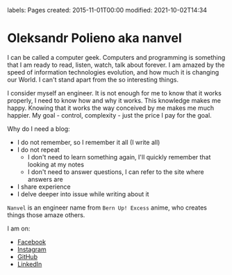labels: Pages
created: 2015-11-01T00:00
modified: 2021-10-02T14:34

# Oleksandr Polieno aka nanvel

I can be called a computer geek. Computers and programming is something that I am ready to read, listen, watch, talk about forever. I am amazed by the speed of information technologies evolution, and how much it is changing our World. I can't stand apart from the so interesting things.

I consider myself an engineer. It is not enough for me to know that it works properly, I need to know how and why it works. This knowledge makes me happy. Knowing that it works the way conceived by me makes me much happier. My goal - control, complexity - just the price I pay for the goal.

Why do I need a blog:

- I do not remember, so I remember it all (I write all)
- I do not repeat
    - I don't need to learn something again, I'll quickly remember that looking at my notes
    - I don't need to answer questions, I can refer to the site where answers are
- I share experience
- I delve deeper into issue while writing about it

`Nanvel` is an engineer name from `Bern Up! Excess` anime, who creates things those amaze others.

I am on:

- [Facebook](https://www.facebook.com/polyenoom)
- [Instagram](https://www.instagram.com/polyenoom/)
- [GitHub](https://github.com/nanvel)
- [LinkedIn](https://ua.linkedin.com/in/oleksandr-polieno-23935954)
